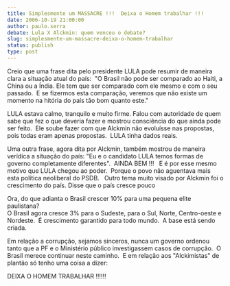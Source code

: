 ```yaml
---
title: Simplesmente um MASSACRE !!!  Deixa o Homem trabalhar !!!
date: 2006-10-19 21:00:00
author: paulo.serra
debate: Lula X Alckmin: quem venceu o debate?
slug: simplesmente-um-massacre-deixa-o-homem-trabalhar
status: publish 
type: post
---
```


Creio que uma frase dita pelo presidente LULA pode resumir de maneira clara a situação atual do país:  "O Brasil não pode ser comparado ao Haiti, a China ou a Índia. Ele tem que ser comparado com ele mesmo e com o seu passado.  E se fizermos esta comparação, veremos que não existe um momento na hitória do país tão bom quanto este."  
  
LULA estava calmo, tranquilo e muito firme. Falou com autoridade de quem sabe que fez o que deveria fazer e mostrou consciência do que ainda pode ser feito.  Ele soube fazer com que Alckmin não evoluísse nas propostas, pois todas eram apenas propostas.  LULA tinha dados reais.    
  
Uma outra frase, agora dita por Alckmin, também mostrou de maneira verídica a situação do país: "Eu e o candidato LULA temos formas de governo completamente diferentes".  AINDA BEM !!!   E é por esse mesmo motivo que LULA chegou ao poder.  Porque o povo não aguentava mais esta política neoliberal do PSDB.   Outro tema muito visado por Alckmin foi o crescimento do país. Disse que o país cresce pouco  
  
Ora, do que adianta o Brasil crescer 10% para uma pequena elite paulistana?     
O Brasil agora cresce 3% para o Sudeste, para o Sul, Norte, Centro-oeste e Nordeste.  É crescimento garantido para todo mundo.  A base está sendo criada.    
  
Em relação a corrupção, sejamos sinceros, nunca um governo ordenou tanto que a PF e o Ministério público investigassem casos de corrupção.  O Brasil merece continuar neste caminho.  E em relação aos "Alckimistas" de plantão só tenho uma coisa a dizer:  
  
DEIXA O HOMEM TRABALHAR !!!!!!  
  

